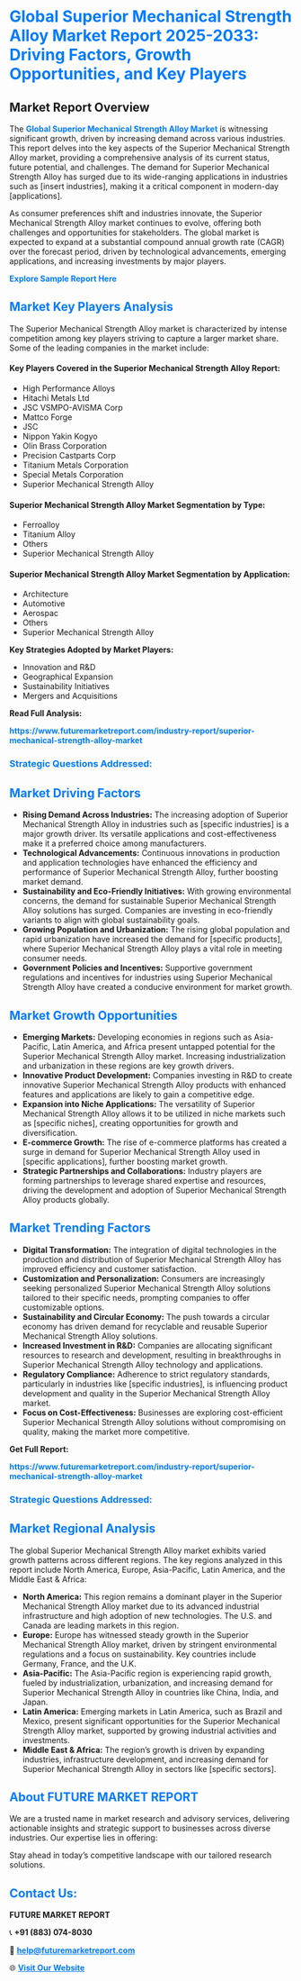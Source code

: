 <h1 style="color: #007BFF;">Global Superior Mechanical Strength Alloy Market Report 2025-2033: Driving Factors, Growth Opportunities, and Key Players</h1>

<section id="overview">
<h2>Market Report Overview</h2>
<p>The <a href="https://www.futuremarketreport.com/industry-report/superior-mechanical-strength-alloy-market" style="color: #007BFF; text-decoration: none;"><strong>Global Superior Mechanical Strength Alloy Market</strong></a> is witnessing significant growth, driven by increasing demand across various industries. This report delves into the key aspects of the Superior Mechanical Strength Alloy market, providing a comprehensive analysis of its current status, future potential, and challenges. The demand for Superior Mechanical Strength Alloy has surged due to its wide-ranging applications in industries such as [insert industries], making it a critical component in modern-day [applications].</p>
<p>As consumer preferences shift and industries innovate, the Superior Mechanical Strength Alloy market continues to evolve, offering both challenges and opportunities for stakeholders. The global market is expected to expand at a substantial compound annual growth rate (CAGR) over the forecast period, driven by technological advancements, emerging applications, and increasing investments by major players.</p>
</section>

<section id="overview">
<p><a href="https://www.futuremarketreport.com/request-sample/reportId=100154" style="color: #007BFF; text-decoration: none;"><strong>Explore Sample Report Here</strong></a></p>
</section>

<section id="key-players">
<h2 style="color: #007BFF;">Market Key Players Analysis</h2>
<p>The Superior Mechanical Strength Alloy market is characterized by intense competition among key players striving to capture a larger market share. Some of the leading companies in the market include:</p>
<h4>Key Players Covered in the Superior Mechanical Strength Alloy Report:</h4>
<ul><li>High Performance Alloys</li><li>Hitachi Metals Ltd</li><li>JSC VSMPO-AVISMA Corp</li><li>Mattco Forge</li><li>JSC</li><li>Nippon Yakin Kogyo</li><li>Olin Brass Corporation</li><li>Precision Castparts Corp</li><li>Titanium Metals Corporation</li><li>Special Metals Corporation</li><li>Superior Mechanical Strength Alloy</li></ul>
<h4>Superior Mechanical Strength Alloy Market Segmentation by Type:</h4>
<ul><li>Ferroalloy</li><li>Titanium Alloy</li><li>Others</li><li>Superior Mechanical Strength Alloy</li></ul>

<h4>Superior Mechanical Strength Alloy Market Segmentation by Application:</h4>
<ul><li>Architecture</li><li>Automotive</li><li>Aerospac</li><li>Others</li><li>Superior Mechanical Strength Alloy</li></ul>
<p><strong>Key Strategies Adopted by Market Players:</strong></p>
<ul>
<li>Innovation and R&D</li>
<li>Geographical Expansion</li>
<li>Sustainability Initiatives</li>
<li>Mergers and Acquisitions</li>
</ul>
</section>

<section>
<p><strong>Read Full Analysis: </strong></p><a href="https://www.futuremarketreport.com/industry-report/superior-mechanical-strength-alloy-market" style="color: #007BFF; text-decoration: none;"><strong>https://www.futuremarketreport.com/industry-report/superior-mechanical-strength-alloy-market</strong></a>
<h3 style="color: #007BFF;">Strategic Questions Addressed:</h3>
</section>

<section id="driving-factors">
<h2 style="color: #007BFF;">Market Driving Factors</h2>
<ul>
<li><strong>Rising Demand Across Industries:</strong> The increasing adoption of Superior Mechanical Strength Alloy in industries such as [specific industries] is a major growth driver. Its versatile applications and cost-effectiveness make it a preferred choice among manufacturers.</li>
<li><strong>Technological Advancements:</strong> Continuous innovations in production and application technologies have enhanced the efficiency and performance of Superior Mechanical Strength Alloy, further boosting market demand.</li>
<li><strong>Sustainability and Eco-Friendly Initiatives:</strong> With growing environmental concerns, the demand for sustainable Superior Mechanical Strength Alloy solutions has surged. Companies are investing in eco-friendly variants to align with global sustainability goals.</li>
<li><strong>Growing Population and Urbanization:</strong> The rising global population and rapid urbanization have increased the demand for [specific products], where Superior Mechanical Strength Alloy plays a vital role in meeting consumer needs.</li>
<li><strong>Government Policies and Incentives:</strong> Supportive government regulations and incentives for industries using Superior Mechanical Strength Alloy have created a conducive environment for market growth.</li>
</ul>
</section>

<section id="growth-opportunities">
<h2 style="color: #007BFF;">Market Growth Opportunities</h2>
<ul>
<li><strong>Emerging Markets:</strong> Developing economies in regions such as Asia-Pacific, Latin America, and Africa present untapped potential for the Superior Mechanical Strength Alloy market. Increasing industrialization and urbanization in these regions are key growth drivers.</li>
<li><strong>Innovative Product Development:</strong> Companies investing in R&D to create innovative Superior Mechanical Strength Alloy products with enhanced features and applications are likely to gain a competitive edge.</li>
<li><strong>Expansion into Niche Applications:</strong> The versatility of Superior Mechanical Strength Alloy allows it to be utilized in niche markets such as [specific niches], creating opportunities for growth and diversification.</li>
<li><strong>E-commerce Growth:</strong> The rise of e-commerce platforms has created a surge in demand for Superior Mechanical Strength Alloy used in [specific applications], further boosting market growth.</li>
<li><strong>Strategic Partnerships and Collaborations:</strong> Industry players are forming partnerships to leverage shared expertise and resources, driving the development and adoption of Superior Mechanical Strength Alloy products globally.</li>
</ul>
</section>

<section id="trending-factors">
<h2 style="color: #007BFF;">Market Trending Factors</h2>
<ul>
<li><strong>Digital Transformation:</strong> The integration of digital technologies in the production and distribution of Superior Mechanical Strength Alloy has improved efficiency and customer satisfaction.</li>
<li><strong>Customization and Personalization:</strong> Consumers are increasingly seeking personalized Superior Mechanical Strength Alloy solutions tailored to their specific needs, prompting companies to offer customizable options.</li>
<li><strong>Sustainability and Circular Economy:</strong> The push towards a circular economy has driven demand for recyclable and reusable Superior Mechanical Strength Alloy solutions.</li>
<li><strong>Increased Investment in R&D:</strong> Companies are allocating significant resources to research and development, resulting in breakthroughs in Superior Mechanical Strength Alloy technology and applications.</li>
<li><strong>Regulatory Compliance:</strong> Adherence to strict regulatory standards, particularly in industries like [specific industries], is influencing product development and quality in the Superior Mechanical Strength Alloy market.</li>
<li><strong>Focus on Cost-Effectiveness:</strong> Businesses are exploring cost-efficient Superior Mechanical Strength Alloy solutions without compromising on quality, making the market more competitive.</li>
</ul>
</section>

<section>
<p><strong>Get Full Report: </strong></p><a href="https://www.futuremarketreport.com/industry-report/superior-mechanical-strength-alloy-market" style="color: #007BFF; text-decoration: none;"><strong>https://www.futuremarketreport.com/industry-report/superior-mechanical-strength-alloy-market</strong></a>
<h3 style="color: #007BFF;">Strategic Questions Addressed:</h3>
</section>


<section id="regional-analysis">
<h2 style="color: #007BFF;">Market Regional Analysis</h2>
<p>The global Superior Mechanical Strength Alloy market exhibits varied growth patterns across different regions. The key regions analyzed in this report include North America, Europe, Asia-Pacific, Latin America, and the Middle East & Africa:</p>
<ul>
<li><strong>North America:</strong> This region remains a dominant player in the Superior Mechanical Strength Alloy market due to its advanced industrial infrastructure and high adoption of new technologies. The U.S. and Canada are leading markets in this region.</li>
<li><strong>Europe:</strong> Europe has witnessed steady growth in the Superior Mechanical Strength Alloy market, driven by stringent environmental regulations and a focus on sustainability. Key countries include Germany, France, and the U.K.</li>
<li><strong>Asia-Pacific:</strong> The Asia-Pacific region is experiencing rapid growth, fueled by industrialization, urbanization, and increasing demand for Superior Mechanical Strength Alloy in countries like China, India, and Japan.</li>
<li><strong>Latin America:</strong> Emerging markets in Latin America, such as Brazil and Mexico, present significant opportunities for the Superior Mechanical Strength Alloy market, supported by growing industrial activities and investments.</li>
<li><strong>Middle East & Africa:</strong> The region’s growth is driven by expanding industries, infrastructure development, and increasing demand for Superior Mechanical Strength Alloy in sectors like [specific sectors].</li>
</ul>
</section>

<footer>
<h2 style="color: #007BFF;">About FUTURE MARKET REPORT</h2>
<p>We are a trusted name in market research and advisory services, delivering actionable insights and strategic support to businesses across diverse industries. Our expertise lies in offering:</p>

<p>Stay ahead in today’s competitive landscape with our tailored research solutions.</p>

<h2 style="color: #007BFF;">Contact Us:</h2>
<p><strong>FUTURE MARKET REPORT</strong></p>
<p>📞 <strong>+91 (883) 074-8030</strong></p>
<p>📧 <strong><a href="mailto:help@futuremarketreport.com" style="color: #007BFF;">help@futuremarketreport.com</a></strong></p>
<p>🌐 <strong><a href="https://www.futuremarketreport.com/" style="color: #007BFF;">Visit Our Website</a></strong></p>
</footer>